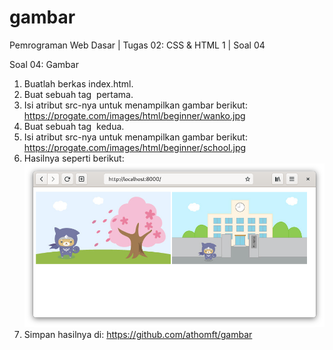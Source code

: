 # gambar

Pemrograman Web Dasar | Tugas 02: CSS & HTML 1 | Soal 04

Soal 04: Gambar

1. Buatlah berkas index.html.
2. Buat sebuah tag <img> pertama.
3. Isi atribut src-nya untuk menampilkan gambar berikut:
   https://progate.com/images/html/beginner/wanko.jpg
4. Buat sebuah tag <img> kedua.
5. Isi atribut src-nya untuk menampilkan gambar berikut:
   https://progate.com/images/html/beginner/school.jpg
6. Hasilnya seperti berikut:
   <img src="https://github.com/athomft/gambar/blob/main/gambar.png">
7. Simpan hasilnya di: https://github.com/athomft/gambar

